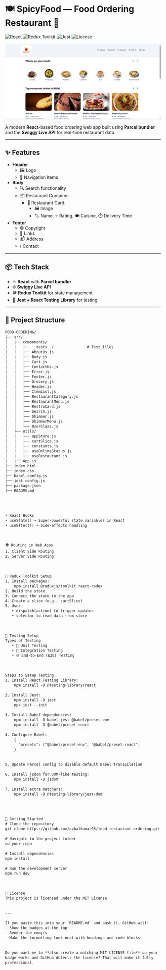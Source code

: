 # 🍽️ SpicyFood — Food Ordering Restaurant 🚀

![React](https://img.shields.io/badge/React-blue)
![Redux Toolkit](https://img.shields.io/badge/Redux%20Toolkit-RTK-purple)
![Jest](https://img.shields.io/badge/Testing-Jest-red)
![License](https://img.shields.io/badge/License-MIT-green)


[![Watch the demo](assets/demo-thumbnil.png)](https://drive.google.com/file/d/1NUcLcoGqEAYisjpXruB8_MpgF4l2BJz5/view?usp=sharing)



A modern **React**-based food ordering web app built using **Parcel bundler** and the **Swiggy Live API** for real-time restaurant data.

---

## ✨ Features

- **Header**
  - 🖼️ Logo
  - 📍 Navigation Items
- **Body**
  - 🔍 Search functionality
  - 📦 Restaurant Container
    - 🍛 Restaurant Card:
      - 🖼️ Image
      - 🏷️ Name, ⭐ Rating, 🍽️ Cuisine, ⏱️ Delivery Time
- **Footer**
  - © Copyright
  - 🔗 Links
  - 📬 Address
  - 📞 Contact

---

## 📦 Tech Stack

- ⚛️ **React** with **Parcel bundler**
- 🌐 **Swiggy Live API**
- 🛠 **Redux Toolkit** for state management
- 🧪 **Jest + React Testing Library** for testing

---

## 📂 Project Structure

```plaintext
FOOD-ORDERING/
├── src/
│   ├── components/
│   │   ├── __tests__/               # Test files
│   │   ├── AboutUs.js
│   │   ├── Body.js
│   │   ├── Cart.js
│   │   ├── ContactUs.js
│   │   ├── Error.js
│   │   ├── Footer.js
│   │   ├── Grocery.js
│   │   ├── Header.js
│   │   ├── ItemList.js
│   │   ├── RestaurantCategory.js
│   │   ├── RestaurantMenu.js
│   │   ├── RestroCard.js
│   │   ├── Search.js
│   │   ├── Shimmer.js
│   │   ├── ShimmerMenu.js
│   │   ├── UserClass.js
│   ├── utils/
│   │   ├── appStore.js
│   │   ├── cartSlice.js
│   │   ├── constants.js
│   │   ├── useOnlineStatus.js
│   │   ├── useRestaurant.js
│   ├── App.js
├── index.html
├── index.css
├── babel.config.js
├── jest.config.js
├── package.json
├── README.md




⚡ React Hooks
• useState() → Super-powerful state variables in React
• useEffect() → Side-effects handling



🌍 Routing in Web Apps
1. Client Side Routing
2. Server Side Routing



🛒 Redux Toolkit Setup
1. Install packages:
    npm install @reduxjs/toolkit react-redux
2. Build the store
3. Connect the store to the app
4. Create a slice (e.g., cartSlice)
5. Use:
   • dispatch(action) to trigger updates
   • selector to read data from store



🧪 Testing Setup
Types of Testing
   • 🧩 Unit Testing
   • 🔗 Integration Testing
   • 🌐 End-to-End (E2E) Testing



Steps to Setup Testing
1. Install React Testing Library:
    npm install -D @testing-library/react

2. Install Jest:
    npm install -D jest
    npx jest --init

3. Install Babel dependencies:
    npm install -D babel-jest @babel/preset-env
    npm install -D @babel/preset-react

4. Configure Babel:
    {
      "presets": ["@babel/preset-env", "@babel/preset-react"]
    }


5. Update Parcel config to disable default Babel transpilation

6. Install jsdom for DOM-like testing:
    npm install -D jsdom

7. Install extra matchers:
    npm install -D @testing-library/jest-dom




🚀 Getting Started
# Clone the repository
git clone https://github.com/achalkumar98/food-restaurant-ordering.git

# Navigate to the project folder
cd your-repo

# Install dependencies
npm install

# Run the development server
npm run dev



📜 License
This project is licensed under the MIT License.


---

If you paste this into your `README.md` and push it, GitHub will:  
- Show the badges at the top  
- Render the emojis  
- Make the formatting look neat with headings and code blocks  


Do you want me to **also create a matching MIT LICENSE file** so your badge works and GitHub detects the license? That will make it fully professional.
